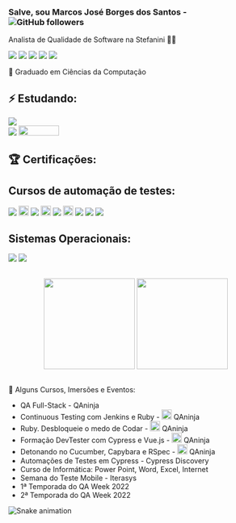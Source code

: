 ### Salve, sou Marcos José Borges dos Santos   -  ![GitHub followers](https://img.shields.io/github/followers/marcosjsantos?style=social)
Analista de Qualidade de Software na Stefanini 🐞💼


<div> 
 <a href="https://www.linkedin.com/in/marcos-jos%C3%A9-borges-dos-santos-6a7b4a8/" target="_blank"><img src="https://img.shields.io/badge/-LinkedIn-%230077B5?style=for-the-badge&logo=linkedin&logoColor=white" target="_blank"></a> 
 <a href="https://discord.gg/marcosjsantos#9748" target="_blank"><img src="https://img.shields.io/badge/Discord-7289DA?style=for-the-badge&logo=discord&logoColor=white" target="_blank"></a>
 <a href="https://t.me/marcosjbsantos" target="_blank"><img src="https://img.shields.io/badge/Telegram-2CA5E0?style=for-the-badge&logo=telegram&logoColor=white" target="_blank"></a>
  <a href="https://www.instagram.com/marcossantosmjs/" target="_blank"><img src="https://img.shields.io/badge/-Instagram-%23E4405F?style=for-the-badge&logo=instagram&logoColor=white" target="_blank"></a>
  <a href = "mailto:marcosjsantosmjs@gmail.com"><img src="https://img.shields.io/badge/-Gmail-%23333?style=for-the-badge&logo=gmail&logoColor=white" target="_blank"></a> 
</div>


📜 Graduado em Ciências da Computação

## ⚡ Estudando:
<p>
<img src=https://img.shields.io/badge/-CTFL%20-%23525252.svg?style=flat%20> <br>
<img src=https://img.shields.io/badge/-Cypress%20-%23525252.svg?style=flat&logo=cypress&logoColor=red&> <img src=https://github.com/weareqacademy/cypress-discovery/blob/main/.github/logo-stiker.svg height="20" width="80"/>
</p>


## 🏆 Certificações:


## Cursos de automação de testes:

<p>
  <img src=https://img.shields.io/badge/-Cypress%20-%23525252.svg?style=flat&logo=cypress&logoColor=red&>
  <img src="http://doc.sikuli.org/_static/ide-icon-64.png" height="20" width="20"/>
  <img src=https://img.shields.io/badge/-Sikuli%20-%23525252.svg?style=flat&logo=sikuli&logoColor=red&>
  <img src="https://cdn.jsdelivr.net/gh/devicons/devicon/icons/ruby/ruby-plain.svg" height="20" width="20"/>
  <img src=https://img.shields.io/badge/-Ruby%20-%23525252.svg?style=flat&logo=sikuli&logoColor=red&>
  <img src="https://cdn.jsdelivr.net/gh/devicons/devicon/icons/cucumber/cucumber-plain.svg" height="20" width="20"/>
  <img src=https://img.shields.io/badge/-Cucumber%20-%23525252.svg?style=flat&logo=sikuli&logoColor=red&>
  <img src=https://img.shields.io/badge/Robot%20Framework%20-%23525252.svg?style=flat&logo=robot-framework&logoColor=white>
  <img src=https://img.shields.io/badge/-Selenium%20-%23525252.svg?style=flat&logo=selenium&logoColor=red&>

 </p>
 
 ## Sistemas Operacionais:

<p>
  <img src=https://img.shields.io/badge/-Linux%20-%23525252.svg?style=flat&logo=linux&logoColor=white&>
  <img src=https://img.shields.io/badge/-Windows%20-%23525252.svg?style=flat&logo=Windows&>
</p>
 
 ##
<div align="center">
  <a https://github.com/marcosjsantos/marcosjsantos">
  <img height="180em" src="https://github-readme-stats.vercel.app/api?username=marcosjsantos&show_icons=true&theme=tokyonight&include_all_commits=true&count_private=true"/>
  <img height="180em" src="https://github-readme-stats.vercel.app/api/top-langs/?username=marcosjsantos&layout=compact&langs_count=10&theme=dark"/>
</div> 

##
  
📝 Alguns Cursos, Imersões e Eventos:

- QA Full-Stack - QAninja
- Continuous Testing com Jenkins e Ruby - <img src=https://app-static-club.hotmart.com/meteor/images/favicon.ico height="20" width="20" /> QAninja
- Ruby. Desbloqueie o medo de Codar - <img src=https://app-static-club.hotmart.com/meteor/images/favicon.ico height="20" width="20" /> QAninja
- Formação DevTester com Cypress e Vue.js - <img src=https://app-static-club.hotmart.com/meteor/images/favicon.ico height="20" width="20" /> QAninja
- Detonando no Cucumber, Capybara e RSpec - <img src=https://app-static-club.hotmart.com/meteor/images/favicon.ico height="20" width="20" /> QAninja
- Automações de Testes em Cypress - Cypress Discovery <img src=https://github.com/weareqacademy/cypress-discovery/blob/main/.github/logo-stiker.svg height="15" width="80"/>
- Curso de Informática: Power Point, Word, Excel, Internet
- Semana do Teste Mobile - Iterasys
- 1ª Temporada do QA Week 2022
- 2ª Temporada do QA Week 2022

![Snake animation](https://github.com/marcosjsantos/marcosjsantos/blob/output/github-contribution-grid-snake.svg)
